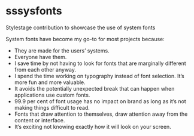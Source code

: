 # sssysfonts
Stylestage contribution to showcase the use of system fonts

System fonts have become my go-to for most projects because:
- They are made for the users’ systems.
- Everyone have them.
- I save time by not having to look for fonts that are marginally different from each other anyway.
- I spend the time working on typography instead of font selection. It’s more fun and more valuable.
- It avoids the potentially unexpected break that can happen when applications use custom fonts.
- 99.9 per cent of font usage has no impact on brand as long as it’s not making things difficult to read.
- Fonts that draw attention to themselves, draw attention away from the content or interface.
- It’s exciting not knowing exactly how it will look on your screen.

